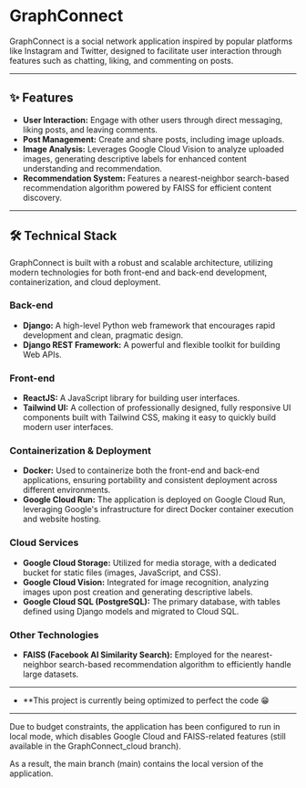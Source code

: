# GraphConnect

GraphConnect is a social network application inspired by popular platforms like Instagram and Twitter, designed to facilitate user interaction through features such as chatting, liking, and commenting on posts.

---

## ✨ Features

* **User Interaction:** Engage with other users through direct messaging, liking posts, and leaving comments.
* **Post Management:** Create and share posts, including image uploads.
* **Image Analysis:** Leverages Google Cloud Vision to analyze uploaded images, generating descriptive labels for enhanced content understanding and recommendation.
* **Recommendation System:** Features a nearest-neighbor search-based recommendation algorithm powered by FAISS for efficient content discovery.

---

## 🛠 Technical Stack

GraphConnect is built with a robust and scalable architecture, utilizing modern technologies for both front-end and back-end development, containerization, and cloud deployment.

### **Back-end**

* **Django:** A high-level Python web framework that encourages rapid development and clean, pragmatic design.
* **Django REST Framework:** A powerful and flexible toolkit for building Web APIs.

### **Front-end**

* **ReactJS:** A JavaScript library for building user interfaces.
* **Tailwind UI:** A collection of professionally designed, fully responsive UI components built with Tailwind CSS, making it easy to quickly build modern user interfaces.

### **Containerization & Deployment**

* **Docker:** Used to containerize both the front-end and back-end applications, ensuring portability and consistent deployment across different environments.
* **Google Cloud Run:** The application is deployed on Google Cloud Run, leveraging Google's infrastructure for direct Docker container execution and website hosting.

### **Cloud Services**

* **Google Cloud Storage:** Utilized for media storage, with a dedicated bucket for static files (images, JavaScript, and CSS).
* **Google Cloud Vision:** Integrated for image recognition, analyzing images upon post creation and generating descriptive labels.
* **Google Cloud SQL (PostgreSQL):** The primary database, with tables defined using Django models and migrated to Cloud SQL.

### **Other Technologies**

* **FAISS (Facebook AI Similarity Search):** Employed for the nearest-neighbor search-based recommendation algorithm to efficiently handle large datasets.

---
* **This project is currently being optimized to perfect the code 😁
---
Due to budget constraints, the application has been configured to run in local mode, which disables Google Cloud and FAISS-related features (still available in the GraphConnect_cloud branch).

As a result, the main branch (main) contains the local version of the application.

